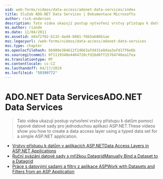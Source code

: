 ```yaml
---
uid: web-forms/videos/data-access/adonet-data-services/index
title: Služeb ADO.NET Data Services | Dokumentace Microsoftu
author: rick-anderson
description: Tato videa ukazují postup vytvoření vrstvy přístupu k datům pomocí typové datové sady pro jednoduchou aplikaci ASP.NET.
ms.author: riande
ms.date: 11/04/2011
ms.assetid: e0af2f02-b132-4ad4-b881-f6b5ab86b1ae
msc.legacyurl: /web-forms/videos/data-access/adonet-data-services
msc.type: chapter
ms.openlocfilehash: 6b989e384612f2d663afd431e8daa3afd17f6e6b
ms.sourcegitcommit: 0f1119340e4464720cfd16d0ff15764746ea1fea
ms.translationtype: MT
ms.contentlocale: cs-CZ
ms.lasthandoff: 04/17/2019
ms.locfileid: "59399772"
---
```

# <a name="adonet-data-services"></a><span data-ttu-id="4c3c5-103">ADO.NET Data Services</span><span class="sxs-lookup"><span data-stu-id="4c3c5-103">ADO.NET Data Services</span></span>

> <span data-ttu-id="4c3c5-104">Tato videa ukazují postup vytvoření vrstvy přístupu k datům pomocí typové datové sady pro jednoduchou aplikaci ASP.NET.</span><span class="sxs-lookup"><span data-stu-id="4c3c5-104">These videos show you how to create a data access layer using a typed data set for a simple ASP.NET application.</span></span>


- [<span data-ttu-id="4c3c5-105">Vrstvy přístupu k datům v aplikacích ASP.NET</span><span class="sxs-lookup"><span data-stu-id="4c3c5-105">Data Access Layers in ASP.NET Applications</span></span>](data-access-layers-in-aspnet-applications.md)
- [<span data-ttu-id="4c3c5-106">Ruční svázání datové sady s mřížkou Datagrid</span><span class="sxs-lookup"><span data-stu-id="4c3c5-106">Manually Bind a Dataset to a Datagrid</span></span>](how-to-manually-bind-a-dataset-to-a-datagrid.md)
- [<span data-ttu-id="4c3c5-107">Práce s datovými sadami a filtry z aplikace ASP</span><span class="sxs-lookup"><span data-stu-id="4c3c5-107">Work with Datasets and Filters from an ASP Application</span></span>](how-to-work-with-datasets-and-filters-from-an-asp-application.md)
